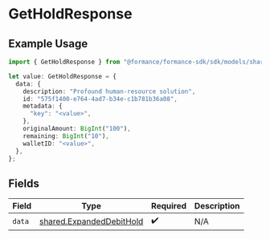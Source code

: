 # GetHoldResponse

## Example Usage

```typescript
import { GetHoldResponse } from "@formance/formance-sdk/sdk/models/shared";

let value: GetHoldResponse = {
  data: {
    description: "Profound human-resource solution",
    id: "575f1400-e764-4ad7-b34e-c1b781b36a08",
    metadata: {
      "key": "<value>",
    },
    originalAmount: BigInt("100"),
    remaining: BigInt("10"),
    walletID: "<value>",
  },
};
```

## Fields

| Field                                                                       | Type                                                                        | Required                                                                    | Description                                                                 |
| --------------------------------------------------------------------------- | --------------------------------------------------------------------------- | --------------------------------------------------------------------------- | --------------------------------------------------------------------------- |
| `data`                                                                      | [shared.ExpandedDebitHold](../../../sdk/models/shared/expandeddebithold.md) | :heavy_check_mark:                                                          | N/A                                                                         |
